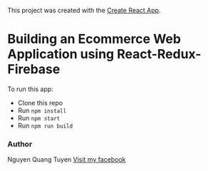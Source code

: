 This project was created with the [Create React App](https://github.com/facebook/create-react-app).

# Building an Ecommerce Web Application using React-Redux-Firebase

To run this app:

- Clone this repo
- Run `npm install`
- Run `npm start`
- Run `npm run build`

### Author

Nguyen Quang Tuyen
[Visit my facebook](https://www.facebook.com/tuyennq.arena)
